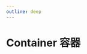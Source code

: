 ```yaml
---
outline: deep
---
```


# Container 容器

<style>
.vitepress-demo-plugin__container {
  background-color: rgb(248, 248, 248);
}
</style>

<demo vue="../../demos/container/basic.vue" />
